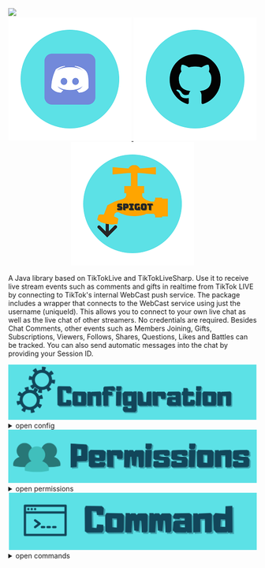 
<a href="" target="blank" >

<img src="https://raw.githubusercontent.com/jwdeveloper/TikTokLiveSpigot/master/webeditor/resources/banner.jpg" >
</img>
</a>


<div align="center" >


<a href="google.com" target="blank" >

<img src="https://raw.githubusercontent.com/jwdeveloper/SpigotFluentAPI/master/resources/social-media/discord.png" >
</img>
</a>



<a href="google.com" target="blank" >

<img src="https://raw.githubusercontent.com/jwdeveloper/SpigotFluentAPI/master/resources/social-media/github.png" >
</img>
</a>



<a href="google.com" target="blank" >

<img src="https://raw.githubusercontent.com/jwdeveloper/SpigotFluentAPI/master/resources/social-media/spigot.png" >
</img>
</a>

</div>

A Java library based on TikTokLive and TikTokLiveSharp. Use it to receive live stream events such as comments and gifts in realtime from TikTok LIVE by connecting to TikTok's internal WebCast push service. The package includes a wrapper that connects to the WebCast service using just the username (uniqueId). This allows you to connect to your own live chat as well as the live chat of other streamers. No credentials are required. Besides Chat Comments, other events such as Members Joining, Gifts, Subscriptions, Viewers, Follows, Shares, Questions, Likes and Battles can be tracked. You can also send automatic messages into the chat by providing your Session ID.


<a href="" target="blank" >

<img src="https://raw.githubusercontent.com/jwdeveloper/SpigotFluentAPI/master/resources/banners/configuration.png" >
</img>
</a>


<details>
<summary>open config</summary>


```yml
# ##<FluentFilesConfig>
# 
# plugin.files.saving-frequency
#  Determinate how frequent data is saved to files, value in minutes
# 
# 
# </FluentFilesConfig>#<UpdaterConfig>
# 
# plugin.updater.force-update
#  if there is new update, it is downloaded and installed
# 
# 
# plugin.updater.check-update.plugin.updater.check-update.enabled
#  checking if there is new update
# 
# plugin.updater.check-update.plugin.updater.check-update.check-every-minutes
#  Checking update every X minutes
# 
# plugin.updater.check-update.plugin.updater.check-update.send-update-message-to-console
#  checking if there is new update
# 
# plugin.updater.check-update.plugin.updater.check-update.send-update-message-to-op
#  Sends message to op players when update is ready
# </UpdaterConfig>#<TikTokLiveSpigotConfig>
# 
# tiktok-live.auto-reload-profiles
#  Dynamic reloads profiles when `profile.yml` file got changed
# 
# 
# tiktok-live.auto-connect
#  Connects to live when server starts
# 
# 
# tiktok-live.tiktok-user
#  Default tiktok user
# 
# 
# tiktok-live.profile
#  Default  profile
# 
# </TikTokLiveSpigotConfig>#<TranslatorConfig>
# 
# plugin.translator.language
#  If you want add your language open `languages` folder copy `en.yml`
# set `default-language` property to your file name and /reload server
# 
# 
# </TranslatorConfig>
plugin-meta:
  plugin-version: 1.0.0
  modules-version:
    translator: 1.0.0
    files: 1.0.0
    updater: 1.0.0
  environment: debug
plugin:
  translator:
    language: en
  files:
    auto-save: false
    saving-frequency: ''
  updater:
    force-update: false
    check-update:
      enabled: true
      check-every-minutes: 0
      send-update-message-to-console: false
      send-update-message-to-op: false
tiktok-live:
  auto-reload-profiles: false
  auto-connect: false
  tiktok-user: ''
  profile: ''
 
```

</details>



<a href="" target="blank" >

<img src="https://raw.githubusercontent.com/jwdeveloper/SpigotFluentAPI/master/resources/banners/permissions.png" >
</img>
</a>


<details>
<summary>open permissions</summary>


```yml
permissions: 

# ======================================== ANNOTATION PermissionGroup NOT PRESENT ===
  ANNOTATION PermissionGroup NOT PRESENT.*: 
    description: full access

  ANNOTATION PermissionGroup NOT PRESENT.updater: 
    description: Players with this permission can update plugin

# ======================================== ANNOTATION PermissionGroup NOT PRESENT.TikTokLiveSpigot 
  ANNOTATION PermissionGroup NOT PRESENT.TikTokLiveSpigot.*: 
    description: full access

# ======================================== ANNOTATION PermissionGroup NOT PRESENT.TikTokLiveSpigot.commands 
  ANNOTATION PermissionGroup NOT PRESENT.TikTokLiveSpigot.commands.*: 
    description: full access

  ANNOTATION PermissionGroup NOT PRESENT.TikTokLiveSpigot.commands.language: 
    description: Change plugin language

  ANNOTATION PermissionGroup NOT PRESENT.TikTokLiveSpigot.gui: 
    description: default

 
```

</details>



<a href="" target="blank" >

<img src="https://raw.githubusercontent.com/jwdeveloper/SpigotFluentAPI/master/resources/banners/commands.png" >
</img>
</a>


<details>
<summary>open commands</summary>


```yml


commands: 
# debbug
  debbug: 

# tiktoklive
  tiktoklive: 
    children: 
      - language
      - connect
      - disconnect
      - profile
      - profile-editor
      - updater
    permissions: 
      - 
    can-use: 
      - command_sender
# /tiktokliveA language <language>
  language: 
    permissions: 
      - language
    arguments: 
      - language:
          type: text
          description: select language
          options: 
              - swedish
              - german
              - spanish
              - russian
              - turkish
              - portugal
              - english
              - italian
              - polish
              - korean
              - french
    description: Changes plugin languages, changes will be applied after server reload. Change be use both be player or console
    usage: /tiktokliveA language <language>

# connect
  connect: 
    permissions: 
      - tiktoklivespigot.connect
    can-use: 
      - command_sender
    arguments: 
      - tiktok-user:
          type: text

# disconnect
  disconnect: 
    permissions: 
      - tiktoklivespigot.disconnect
    can-use: 
      - command_sender

# profile
  profile: 
    permissions: 
      - tiktoklivespigot.profile.set
    can-use: 
      - command_sender
    arguments: 
      - profile-name:
          type: text

# profile-editor
  profile-editor: 
    permissions: 
      - tiktoklivespigot.editor
    can-use: 
      - command_sender

# /tiktoklive updater
  updater: 
    permissions: 
      - updater
    description: Download plugin latest version, can be trigger both by player or console
    usage: /tiktoklive updater


 
```

</details>

